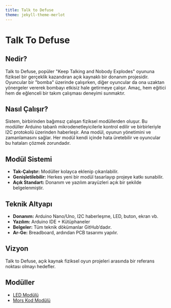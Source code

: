 ```yaml
---
title: Talk to Defuse
theme: jekyll-theme-merlot
---
```


# Talk To Defuse

## Nedir?

Talk to Defuse, popüler "Keep Talking and Nobody Explodes" oyununa fiziksel bir gerçeklik kazandıran açık kaynaklı bir donanım projesidir. Oyuncular bir "bomba" üzerinde çalışırken, diğer oyuncular da ona uzaktan yönergeler vererek bombayı etkisiz hale getirmeye çalışır. Amaç, hem eğitici hem de eğlenceli bir takım çalışması deneyimi sunmaktır.

## Nasıl Çalışır?

Sistem, birbirinden bağımsız çalışan fiziksel modüllerden oluşur. Bu modüller Arduino tabanlı mikrodenetleyicilerle kontrol edilir ve birbirleriyle I2C protokolü üzerinden haberleşir. Ana modül, oyunun yönetimini ve zamanlamasını sağlar. Her modül kendi içinde hata üretebilir ve oyuncular bu hataları çözmek zorundadır.

## Modül Sistemi

- **Tak-Çalıştır:** Modüller kolayca eklenip çıkarılabilir.
- **Genişletilebilir:** Herkes yeni bir modül tasarlayıp projeye katkı sunabilir.
- **Açık Standart:** Donanım ve yazılım arayüzleri açık bir şekilde belgelenmiştir.

## Teknik Altyapı

- **Donanım:** Arduino Nano/Uno, I2C haberleşme, LED, buton, ekran vb.
- **Yazılım:** Arduino IDE + Kütüphaneler
- **Belgeler:** Tüm teknik dökümanlar GitHub’dadır.
- **Ar-Ge:** Breadboard, ardından PCB tasarımı yapılır.

## Vizyon

Talk to Defuse, açık kaynak fiziksel oyun projeleri arasında bir referans noktası olmayı hedefler.

## Modüller
- [LED Modülü](moduller/led-modulu.md)
- [Mors Kod Modülü](moduller/mors-kod-modulu.md)

